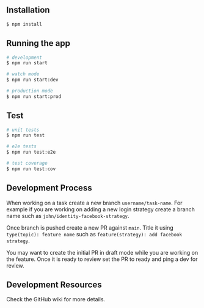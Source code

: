 ## Installation

```bash
$ npm install
```

## Running the app

```bash
# development
$ npm run start

# watch mode
$ npm run start:dev

# production mode
$ npm run start:prod
```

## Test

```bash
# unit tests
$ npm run test

# e2e tests
$ npm run test:e2e

# test coverage
$ npm run test:cov
```

## Development Process

When working on a task create a new branch `username/task-name`. For example if you are working on adding a new login strategy create a branch name such as `john/identity-facebook-strategy`.

Once branch is pushed create a new PR against `main`. Title it using `type(topic): feature name` such as `feature(strategy): add facebook strategy`.

You may want to create the initial PR in draft mode while you are working on the feature. Once it is ready to review set the PR to ready and ping a dev for review.

## Development Resources

Check the GitHub wiki for more details.
